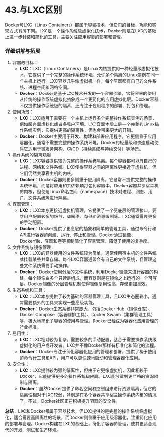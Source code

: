 # 43.与LXC区别

Docker和LXC（Linux Containers）都属于容器技术，但它们的目标、功能和实现方式有所不同。LXC是一个操作系统级虚拟化技术，Docker则是在LXC的基础上进一步封装和简化的工具，主要关注应用容器的部署和管理。

### 详细讲解与拓展

1. 容器的目标：
   - **LXC**：LXC（Linux Containers）是Linux内核提供的一种轻量级虚拟化技术，它提供了一个完整的操作系统环境，允许多个隔离的Linux实例在同一个主机上运行。LXC容器几乎像虚拟机一样，每个容器都有自己的文件系统、进程空间和网络空间。
   - **Docker**：Docker是基于LXC技术开发的一个容器引擎，它将容器的使用从传统的操作系统虚拟化抽象成一个更简化的应用虚拟化层。Docker容器不仅提供操作系统级的隔离，还专注于应用程序的部署、打包和管理。
2. 使用场景：
   - **LXC**：LXC适用于需要在一个主机上运行多个完整操作系统实例的场景，例如服务器虚拟化或者多租户环境。LXC容器本质上是一个完整的Linux操作系统实例，它提供更高的隔离性，但也会带来更大的开销。
   - **Docker**：Docker主要用于开发、构建和部署应用程序，它更侧重于应用容器化，通常不需要完整的操作系统环境。Docker的轻量级和快速启动使得它适用于微服务架构、CI/CD（持续集成与持续交付）等场景。
3. 操作系统的隔离级别：
   - **LXC**：LXC容器提供较为完整的操作系统隔离。每个容器都可以有自己的进程、网络和文件系统。LXC使得容器之间的隔离性更接近于虚拟机，但它们仍然共享宿主机的内核。
   - **Docker**：Docker容器则更多侧重于应用隔离，它通常不提供完整的操作系统环境，而是将应用和其依赖项打包到容器中。Docker容器共享宿主机的内核，但使用Linux命名空间（namespace）技术对进程、网络、用户、文件系统等进行隔离。
4. 容器管理：
   - **LXC**：LXC本身更接近虚拟机管理，它提供了一个更底层的管理接口，要求用户配置较多的细节，如网络、存储和资源限制等。LXC通常需要更多的手动配置。
   - **Docker**：Docker提供了更高层的抽象和简单的管理工具，通过命令行和API进行容器的创建、运行、停止和管理。Docker通过镜像、Dockerfile、容器和卷等机制简化了容器管理，降低了使用的复杂度。
5. 文件系统与镜像管理：
   - **LXC**：LXC的容器使用的文件系统较为简单，通常使用宿主机的文件系统或挂载某些共享存储。每个LXC容器通常会有自己的文件系统，但管理这些文件系统需要手动操作。
   - **Docker**：Docker使用分层的文件系统，利用Docker镜像来进行容器的构建。每个镜像由多个只读层组成，而容器则是在镜像之上运行的一个可写层。Docker镜像的分层管理机制使得镜像复用性高，存储更加高效。
6. 生态系统和工具：
   - **LXC**：LXC本身提供了较为基础的容器管理工具，且LXC生态圈较小，通常需要额外的工具来实现一些高级功能。
   - **Docker**：Docker生态系统非常庞大，包括Docker Hub（镜像仓库）、Docker Compose（容器编排工具）、Docker Swarm（集群管理工具）等，极大地简化了容器的使用与管理。Docker已经成为容器化应用管理的行业标准。
7. 易用性：
   - **LXC**：LXC相对较为复杂，需要较多的手动配置，适合于需要操作系统级虚拟化的用户或开发者。LXC并不像Docker那样有标准化和简化的流程。
   - **Docker**：Docker专注于简化容器化应用的管理和部署，提供了易于使用的命令行工具和API，用户可以更快速地启动和管理容器化应用。
8. 安全性：
   - **LXC**：LXC提供较为强的隔离性，但由于它更像虚拟机，因此相较于Docker，它能提供更多的操作系统级隔离。LXC能够做到更严格的资源限制与隔离。
   - **Docker**：虽然Docker提供了命名空间和控制组来进行资源隔离，但它的隔离性相对于LXC较弱，特别是在多个容器共享宿主操作系统内核的情况下。不过，Docker社区正在积极提升容器的安全性。

**总结**：LXC和Docker都属于容器技术，但LXC提供的是完整的操作系统级虚拟化，适合需要高隔离性的场景，而Docker则侧重于应用级容器化，注重简化应用的部署与管理。Docker构建在LXC的基础上，简化了容器的管理，使其更适合现代的开发、测试和生产环境。